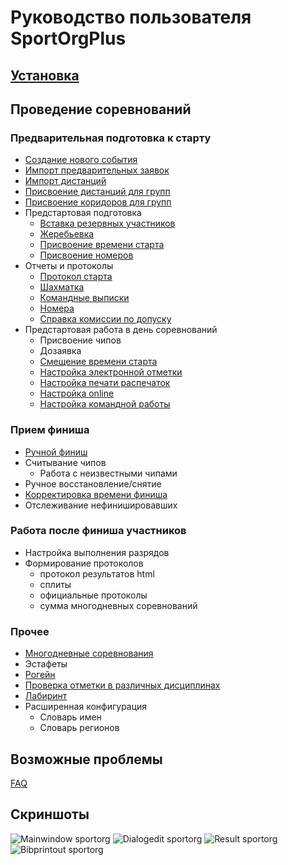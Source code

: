 # Руководство пользователя SportOrgPlus

## [Установка](installation.md)

## Проведение соревнований

### Предварительная подготовка к старту

- [Создание нового события](event_management/preparation/new_event.md)
- [Импорт предварительных заявок](user-guide/import_entries.md)
- [Импорт дистанций](user-guide/import_courses.md)
- [Присвоение дистанций для групп](user-guide/group_course.md)
- [Присвоение коридоров для групп](user-guide/group_corridor.md)
- Предстартовая подготовка
    - [Вставка резервных участников](user-guide/start_reserve.md)
    - [Жеребьевка](user-guide/start_draw.md)
    - [Присвоение времени старта](user-guide/start_time.md)
    - [Присвоение номеров](user-guide/start_bib.md)
- Отчеты и протоколы
    - [Протокол старта](user-guide/start_protocol_list.md)
    - [Шахматка](user-guide/start_protocol_times.md)
    - [Командные выписки](user-guide/start_protocol_teams.md)
    - [Номера](user-guide/start_protocol_bibs.md)
    - [Справка комиссии по допуску](user-guide/start_protocol_statistics.md)
- Предстартовая работа в день соревнований
    - Присвоение чипов
    - Дозаявка
    - [Смещение времени старта](ui/dialogs/dialog_time_offset.md)
    - [Настройка электронной отметки](user-guide/timekeeping.md)
    - [Настройка печати распечаток](user-guide/printout_punches.md)
    - [Настройка online](user-guide/online_orgeo.md)
    - [Настройка командной работы](user-guide/teamwork.md)

### Прием финиша

- [Ручной финиш](user-guide/finish_manual.md)
- Считывание чипов
    - Работа с неизвестными чипами
- Ручное восстановление/снятие
- [Корректировка времени финиша](user-guide/finish_modify.md)
- Отслеживание нефинишировавших

### Работа после финиша участников

- Настройка выполнения разрядов
- Формирование протоколов
    - протокол результатов html
    - сплиты
    - официальные протоколы
    - сумма многодневных соревнований

### Прочее

- [Многодневные соревнования](user-guide/multiday.md)
- Эстафеты
- [Рогейн](event_management/rogaining.md)
- [Проверка отметки в различных дисциплинах](user-guide/course.md)
- [Лабиринт](user-guide/maze.md)
- Расширенная конфигурация
    - Словарь имен
    - Словарь регионов

## Возможные проблемы

[FAQ](faq/index.md)

## Скриншоты

![Mainwindow sportorg](img/mainwindow.png)
![Dialogedit sportorg](img/dialogedit.png)
![Result sportorg](img/result.png)
![Bibprintout sportorg](img/bibprintout.png)
